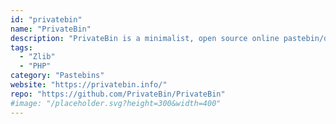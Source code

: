 ```yaml
---
id: "privatebin"
name: "PrivateBin"
description: "PrivateBin is a minimalist, open source online pastebin/discussion board where the server has zero knowledge of hosted data."
tags:
  - "Zlib"
  - "PHP"
category: "Pastebins"
website: "https://privatebin.info/"
repo: "https://github.com/PrivateBin/PrivateBin"
#image: "/placeholder.svg?height=300&width=400"
---
```



